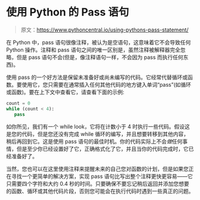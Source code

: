 # 使用 Python 的 Pass 语句

> 原文：<https://www.pythoncentral.io/using-pythons-pass-statement/>

在 Python 中，pass 语句很像注释，被认为是空语句，这意味着它不会导致任何 Python 操作。注释和 pass 语句之间的唯一区别是，虽然注释被解释器完全忽略，但是 pass 语句不会(但是，像注释语句一样，不会因为 pass 而执行任何东西)。

使用 pass 的一个好方法是保留未准备好或尚未编写的代码。它经常代替循环或函数。要使用它，您只需要在通常插入任何其他代码的地方键入单词“pass”(如循环或函数)。要在上下文中查看它，请查看下面的示例:

```py
count = 0
while (count < 4):
   pass
```

如你所见，我们有一个 while look，它将在计数小于 4 时执行一些代码。假设这是您的代码，但是您还没有完成 while 循环的编写，并且想要转移到其他内容，稍后再回到它。这是使用 pass 语句的最佳时机。你的代码实际上不会*做*任何事情，但是至少你已经设置好了它，正确格式化了它，并且当你的代码完成时，它已经准备好了。

当然，您也可以在这里使用注释来提醒未来的自己您对函数的计划，但是如果您正在寻找一个更简单的解决方案，实现 pass 语句比写出整个注释更快更容易——它只需要四个字符和大约 0.4 秒的时间。只要确保不要忘记稍后返回并添加您想要的函数、循环或其他代码片段，否则您可能会在执行代码时遇到一些真正的问题。